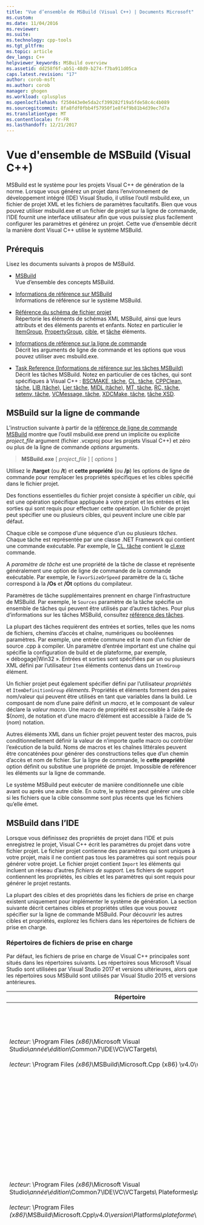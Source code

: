 ```yaml
---
title: "Vue d’ensemble de MSBuild (Visual C++) | Documents Microsoft"
ms.custom: 
ms.date: 11/04/2016
ms.reviewer: 
ms.suite: 
ms.technology: cpp-tools
ms.tgt_pltfrm: 
ms.topic: article
dev_langs: C++
helpviewer_keywords: MSBuild overview
ms.assetid: dd258f6f-ab51-48d9-b274-f7ba911d05ca
caps.latest.revision: "17"
author: corob-msft
ms.author: corob
manager: ghogen
ms.workload: cplusplus
ms.openlocfilehash: f250443e0e5da2cf399282f19a5fde58c4c4b089
ms.sourcegitcommit: 8fa8fdf0fbb4f57950f1e8f4f9b81b4d39ec7d7a
ms.translationtype: MT
ms.contentlocale: fr-FR
ms.lasthandoff: 12/21/2017
---
```

# <a name="msbuild-visual-c-overview"></a>Vue d'ensemble de MSBuild (Visual C++)  
  
MSBuild est le système pour les projets Visual C++ de génération de la norme. Lorsque vous générez un projet dans l’environnement de développement intégré (IDE) Visual Studio, il utilise l’outil msbuild.exe, un fichier de projet XML et les fichiers de paramètres facultatifs. Bien que vous pouvez utiliser msbuild.exe et un fichier de projet sur la ligne de commande, l’IDE fournit une interface utilisateur afin que vous puissiez plus facilement configurer les paramètres et générez un projet. Cette vue d’ensemble décrit la manière dont Visual C++ utilise le système MSBuild.  
  
## <a name="prerequisites"></a>Prérequis  
  
Lisez les documents suivants à propos de MSBuild.  
  
- [MSBuild](/visualstudio/msbuild/msbuild)  
 Vue d’ensemble des concepts MSBuild.  
  
- [Informations de référence sur MSBuild](/visualstudio/msbuild/msbuild-reference)  
 Informations de référence sur le système MSBuild.  
  
- [Référence du schéma de fichier projet](/visualstudio/msbuild/msbuild-project-file-schema-reference)  
 Répertorie les éléments de schémas XML MSBuild, ainsi que leurs attributs et des éléments parents et enfants. Notez en particulier le [ItemGroup](/visualstudio/msbuild/itemgroup-element-msbuild), [PropertyGroup](/visualstudio/msbuild/propertygroup-element-msbuild), [cible](/visualstudio/msbuild/target-element-msbuild), et [tâche](/visualstudio/msbuild/task-element-msbuild) éléments.  
  
- [Informations de référence sur la ligne de commande](/visualstudio/msbuild/msbuild-command-line-reference)  
 Décrit les arguments de ligne de commande et les options que vous pouvez utiliser avec msbuild.exe.  
  
- [Task Reference (Informations de référence sur les tâches MSBuild)](/visualstudio/msbuild/msbuild-task-reference)  
 Décrit les tâches MSBuild. Notez en particulier de ces tâches, qui sont spécifiques à Visual C++ : [BSCMAKE, tâche](/visualstudio/msbuild/bscmake-task), [CL, tâche](/visualstudio/msbuild/cl-task), [CPPClean, tâche](/visualstudio/msbuild/cppclean-task), [LIB (tâche)](/visualstudio/msbuild/lib-task), [Lier tâche](/visualstudio/msbuild/link-task), [MIDL (tâche)](/visualstudio/msbuild/midl-task), [MT, tâche](/visualstudio/msbuild/mt-task), [RC, tâche](/visualstudio/msbuild/rc-task), [setenv, tâche](/visualstudio/msbuild/setenv-task), [ VCMessage, tâche](/visualstudio/msbuild/vcmessage-task), [XDCMake, tâche](/visualstudio/msbuild/xdcmake-task), [tâche XSD](/visualstudio/msbuild/xsd-task).  
  
## <a name="msbuild-on-the-command-line"></a>MSBuild sur la ligne de commande  
  
L’instruction suivante à partir de la [référence de ligne de commande MSBuild](/visualstudio/msbuild/msbuild-command-line-reference) montre que l’outil msbuild.exe prend un implicite ou explicite *project_file* argument (fichier .vcxproj pour les projets Visual C++) et zéro ou plus de la ligne de commande *options* arguments.  
  
> **MSBuild.exe** [ *project_file* ] [ *options* ]  
  
Utilisez le **/target** (ou **/t**) et **cette propriété** (ou **/p**) les options de ligne de commande pour remplacer les propriétés spécifiques et les cibles spécifié dans le fichier projet.  
  
Des fonctions essentielles du fichier projet consiste à spécifier un *cible*, qui est une opération spécifique appliquée à votre projet et les entrées et les sorties qui sont requis pour effectuer cette opération. Un fichier de projet peut spécifier une ou plusieurs cibles, qui peuvent inclure une cible par défaut.  
  
Chaque cible se compose d’une séquence d’un ou plusieurs *tâches*. Chaque tâche est représentée par une classe .NET Framework qui contient une commande exécutable. Par exemple, le [CL, tâche](/visualstudio/msbuild/cl-task) contient le [cl.exe](../build/reference/compiling-a-c-cpp-program.md) commande.  
  
A *paramètre de tâche* est une propriété de la tâche de classe et représente généralement une option de ligne de commande de la commande exécutable. Par exemple, le `FavorSizeOrSpeed` paramètre de la `CL` tâche correspond à la **/Os** et **/Ot** options du compilateur.  
  
Paramètres de tâche supplémentaires prennent en charge l’infrastructure de MSBuild. Par exemple, le `Sources` paramètre de la tâche spécifie un ensemble de tâches qui peuvent être utilisés par d’autres tâches. Pour plus d’informations sur les tâches MSBuild, consultez [référence des tâches](/visualstudio/msbuild/msbuild-task-reference).  
  
La plupart des tâches requièrent des entrées et sorties, telles que les noms de fichiers, chemins d’accès et chaîne, numériques ou booléennes paramètres. Par exemple, une entrée commune est le nom d’un fichier de source .cpp à compiler. Un paramètre d’entrée important est une chaîne qui spécifie la configuration de build et de plateforme, par exemple, « débogage\|Win32 ». Entrées et sorties sont spécifiées par un ou plusieurs XML défini par l’utilisateur `Item` éléments contenus dans un `ItemGroup` élément.  
  
Un fichier projet peut également spécifier défini par l’utilisateur *propriétés* et `ItemDefinitionGroup` *éléments*. Propriétés et éléments forment des paires nom/valeur qui peuvent être utilisés en tant que variables dans la build. Le composant de nom d’une paire définit un *macro*, et le composant de valeur déclare la *valeur macro*. Une macro de propriété est accessible à l’aide de $(*nom*), de notation et d’une macro d’élément est accessible à l’aide de %(*nom*) notation.  
  
Autres éléments XML dans un fichier projet peuvent tester des macros, puis conditionnellement définir la valeur de n’importe quelle macro ou contrôler l’exécution de la build. Noms de macros et les chaînes littérales peuvent être concaténées pour générer des constructions telles que d’un chemin d’accès et nom de fichier. Sur la ligne de commande, le **cette propriété** option définit ou substitue une propriété de projet. Impossible de référencer les éléments sur la ligne de commande.  
  
Le système MSBuild peut exécuter de manière conditionnelle une cible avant ou après une autre cible. En outre, le système peut générer une cible si les fichiers que la cible consomme sont plus récents que les fichiers qu’elle émet.  
  
## <a name="msbuild-in-the-ide"></a>MSBuild dans l’IDE  
  
Lorsque vous définissez des propriétés de projet dans l’IDE et puis enregistrez le projet, Visual C++ écrit les paramètres du projet dans votre fichier projet. Le fichier projet contienne des paramètres qui sont uniques à votre projet, mais il ne contient pas tous les paramètres qui sont requis pour générer votre projet. Le fichier projet contient `Import` les éléments qui incluent un réseau d’autres *fichiers de support.* Les fichiers de support contiennent les propriétés, les cibles et les paramètres qui sont requis pour générer le projet restants.  
  
La plupart des cibles et des propriétés dans les fichiers de prise en charge existent uniquement pour implémenter le système de génération. La section suivante décrit certaines cibles et propriétés utiles que vous pouvez spécifier sur la ligne de commande MSBuild. Pour découvrir les autres cibles et propriétés, explorez les fichiers dans les répertoires de fichiers de prise en charge.  
  
### <a name="support-file-directories"></a>Répertoires de fichiers de prise en charge  
  
Par défaut, les fichiers de prise en charge de Visual C++ principales sont situés dans les répertoires suivants. Les répertoires sous Microsoft Visual Studio sont utilisées par Visual Studio 2017 et versions ultérieures, alors que les répertoires sous MSBuild sont utilisés par Visual Studio 2015 et versions antérieures.  
  
|Répertoire|Description|  
|---------------|-----------------|  
|*lecteur*: \Program Files *(x86)*\Microsoft Visual Studio\\*année*\\*édition*\Common7\IDE\VC\VCTargets\ <br /><br />*lecteur*: \Program Files *(x86)*\MSBuild\Microsoft.Cpp (x86) \v4.0\\*version*\ |Contient les fichiers cibles (.targets) et les fichiers de propriétés (.props) qui sont utilisés par les cibles. Par défaut, la macro $ (VCTargetsPath) fait référence à ce répertoire.|  
|*lecteur*: \Program Files *(x86)*\Microsoft Visual Studio\\*année*\\*édition*\Common7\IDE\VC\VCTargets\ Plateformes\\*plateforme*\ <br /><br />*lecteur*: \Program Files *(x86)*\MSBuild\Microsoft.Cpp\v4.0\\*version*\Platforms\\*plateforme*\ |Contient les fichiers spécifiques à la plateforme cible et la propriété qui substituent les cibles et les propriétés de son répertoire parent. Ce répertoire contient également une DLL qui définit les tâches qui sont utilisés par les cibles dans ce répertoire.<br /><br /> Le *plateforme* espace réservé représente le ARM, Win32 ou x64 sous-répertoire.|  
|*lecteur*: \Program Files *(x86)*\Microsoft Visual Studio\\*année*\\*édition*\Common7\IDE\VC\VCTargets\ Plateformes\\*plateforme*\PlatformToolsets\\*ensemble d’outils*\ <br /><br />*lecteur*: \Program Files *(x86)*\MSBuild\Microsoft.Cpp\v4.0\\*version*\Platforms\\*plateforme*\ Ensemble\\*ensemble d’outils*\ <br /><br />*lecteur*: \Program Files *(x86)*\MSBuild\Microsoft.Cpp\v4.0\Platforms\\*plateforme*\PlatformToolsets\\*ensemble d’outils*\ |Contient les répertoires qui permettent de générer des applications Visual C++ à l’aide de l’élément spécifié de la build *ensemble d’outils*.<br /><br /> Le *année* et *édition* espaces réservés sont utilisés par Visual Studio 2017 et éditions ultérieures. Le *version* espace réservé est V110 pour Visual Studio 2012, V120 pour Visual Studio 2013 ou V140 pour Visual Studio 2015. Le *plateforme* espace réservé représente le ARM, Win32 ou x64 sous-répertoire. Le *ensemble d’outils* espace réservé représente le sous-répertoire ensemble d’outils, par exemple, v140 pour la création d’applications Windows à l’aide de l’ensemble d’outils Visual Studio 2015, v120_xp de génération pour Windows XP à l’aide de l’ensemble d’outils Visual Studio 2013, ou v110_wp80 à générer des applications Windows Phone 8.0 à l’aide de l’ensemble d’outils de Visual Studio 2012.<br /><br />Le chemin d’accès qui contient les répertoires qui permettent la génération de générer des applications Visual C++ 2008 ou de Visual C++ 2010 n’inclut pas le *version*et le *plateforme* espace réservé représente Itanium, Win32 ou x64 sous-répertoire. Le *ensemble d’outils* espace réservé représente le sous-répertoire v90 ou v100 ensemble d’outils.|  
  
### <a name="support-files"></a>Fichiers de prise en charge  
  
Les répertoires de fichiers de prise en charge contiennent des fichiers avec ces extensions :  
  
|Extension|Description|  
|---------------|-----------------|  
|.targets|Contient des `Target` des éléments XML qui spécifient les tâches qui sont exécutées par la cible. Peut également contenir `PropertyGroup`, `ItemGroup`, `ItemDefinitionGroup`, définies par l’utilisateur `Item` les éléments qui sont utilisés pour assigner des fichiers et des options de ligne de commande pour les paramètres de la tâche.<br /><br /> Pour plus d’informations, consultez [Target, élément (MSBuild)](/visualstudio/msbuild/target-element-msbuild).|  
|.props|Contient `Property Group` définies par l’utilisateur `Property` les éléments XML qui spécifient des fichiers et des paramètres qui sont utilisés pendant une génération.<br /><br /> Peut également contenir `ItemDefinitionGroup` définies par l’utilisateur `Item` les éléments XML qui spécifient les paramètres supplémentaires. Les éléments définis dans un groupe de définitions d’élément sont semblables aux propriétés, mais ne sont pas accessibles à partir de la ligne de commande. Fichiers projet Visual C++ utilisent fréquemment des éléments au lieu des propriétés pour représenter les paramètres.<br /><br /> Pour plus d’informations, consultez [ItemGroup, élément (MSBuild)](/visualstudio/msbuild/itemgroup-element-msbuild), [ItemDefinitionGroup, élément (MSBuild)](/visualstudio/msbuild/itemdefinitiongroup-element-msbuild), et [élément, élément (MSBuild)](/visualstudio/msbuild/item-element-msbuild).|  
|.Xml|Contient des éléments XML qui déclarent et initialiser les éléments d’interface utilisateur IDE telles que feuilles de propriétés et les pages de propriétés et les contrôles de zone de liste et de la zone de texte.<br /><br /> Les fichiers .xml prennent directement en charge l’IDE mais pas MSBuild. Toutefois, les valeurs des propriétés de l’IDE sont affectées pour générer des propriétés et des éléments.<br /><br /> La plupart des fichiers .xml sont dans un sous-répertoire spécifique aux paramètres régionaux. Par exemple, les fichiers pour la région anglais (États-Unis) sont dans $(VCTargetsPath) \1033\\.|  
  
## <a name="user-targets-and-properties"></a>Propriétés et les cibles de l’utilisateur  
  
Pour utiliser MSBuild plus efficacement sur la ligne de commande, il est utile de connaître les propriétés et cibles sont utiles et pertinentes. La plupart des propriétés et des cibles aident à implémenter le système de génération Visual C++ et par conséquent, ne sont pas pertinentes pour l’utilisateur. Cette section décrit certaines propriétés judicieux d’utilisateur et les cibles.  

### <a name="platformtoolset-property"></a>Propriété PlatformToolset  
  
Le `PlatformToolset` propriété détermine l’ensemble d’outils Visual C++ est utilisé dans la build. Par défaut, l’ensemble d’outils actuel est utilisé. Lorsque cette propriété est définie, la valeur de la propriété est concaténée avec des chaînes littérales pour former le chemin d’accès d’un répertoire qui contient les fichiers cible et de propriété qui sont requises pour générer un projet pour une plateforme particulière. L’ensemble d’outils de plateforme doit être installé pour générer à l’aide de cette version d’ensemble d’outils de plateforme.  
  
Par exemple, définissez la `PlatformToolset` propriété `v140` à utiliser les bibliothèques et les outils de Visual C++ 2015 pour générer votre application :  
  
`msbuild myProject.vcxproj /p:PlatformToolset=v140`  
  
### <a name="preferredtoolarchitecture-property"></a>Propriété de PreferredToolArchitecture  
  
Le `PreferredToolArchitecture` propriété détermine si le compilateur 32 bits ou 64 bits et les outils sont utilisés dans la build. Cette propriété n’affecte pas l’architecture de plateforme de sortie ou de configuration. Par défaut, MSBuild utilise le x86 version du compilateur et des outils si cette propriété n’est pas définie.  
  
Par exemple, définissez la `PreferredToolArchitecture` propriété `x64` à utiliser le compilateur 64 bits et les outils pour générer votre application :  
  
`msbuild myProject.vcxproj /p:PreferredToolArchitecture=x64`  
  
### <a name="useenv-property"></a>Propriété UseEnv  
  
Par défaut, les paramètres spécifiques à la plateforme pour le projet actuel substituent les variables d’environnement PATH, INCLUDE, LIB, LIBPATH, CONFIGURATION et de plateforme. Définir le `UseEnv` propriété `true` afin de garantir que les variables d’environnement ne sont pas substitués.  
  
`msbuild myProject.vcxproj /p:UseEnv=true`  
  
### <a name="targets"></a>Cibles  
  
Il existe des centaines de cibles dans les fichiers de prise en charge de Visual C++. Toutefois, la plupart sont des cibles orientées système que l’utilisateur peut ignorer. La plupart des cibles système sont préfixées par un trait de soulignement (_), ou avoir un nom commençant par « PrepareFor », « Calcul », « Avant », « After », « Pre » ou « Post ».  
  
Le tableau suivant répertorie plusieurs cibles orientées utilisateur utiles.  
  
|une cible|Description|  
|------------|-----------------|  
|BscMake|Exécute l’outil Microsoft Browse Information Maintenance Utility, bscmake.exe.|  
|Générer|Génère le projet.<br /><br /> Il s’agit de la cible par défaut pour un projet.|  
|ClCompile|Exécute l’outil du compilateur Visual C++, cl.exe.|  
|Nettoyer|Fichiers de génération supprime temporaires et intermédiaires.|  
|Lib|Exécute l’outil Gestionnaire de bibliothèque Microsoft 32 bits, lib.exe.|  
|Lien|Exécute l’outil de l’éditeur de liens Visual C++, link.exe.|  
|ManifestResourceCompile|Extrait une liste de ressources à partir d’un manifeste, puis exécute l’outil compilateur de ressources Microsoft Windows, rc.exe.|  
|MIDL|Exécute l’outil compilateur MIDL Microsoft Interface Definition Language (), midl.exe.|  
|Rebuild|Nettoie puis génère votre projet|  
|ResourceCompile|Exécute l’outil compilateur de ressources Microsoft Windows, rc.exe.|  
|XdcMake|Exécute l’outil de Documentation XML, xdcmake.exe.|  
|XSD|Exécute l’outil XML Schema Definition, xsd.exe.|  
  
## <a name="see-also"></a>Voir aussi  
  
[MSBuild (Visual C++)](../build/msbuild-visual-cpp.md)
